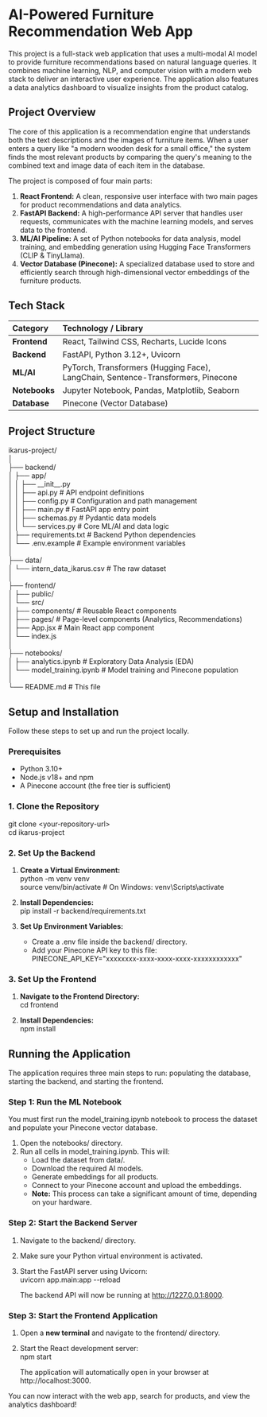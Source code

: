 # **AI-Powered Furniture Recommendation Web App**

This project is a full-stack web application that uses a multi-modal AI model to provide furniture recommendations based on natural language queries. It combines machine learning, NLP, and computer vision with a modern web stack to deliver an interactive user experience. The application also features a data analytics dashboard to visualize insights from the product catalog.

## **Project Overview**

The core of this application is a recommendation engine that understands both the text descriptions and the images of furniture items. When a user enters a query like "a modern wooden desk for a small office," the system finds the most relevant products by comparing the query's meaning to the combined text and image data of each item in the database.

The project is composed of four main parts:

1. **React Frontend:** A clean, responsive user interface with two main pages for product recommendations and data analytics.  
2. **FastAPI Backend:** A high-performance API server that handles user requests, communicates with the machine learning models, and serves data to the frontend.  
3. **ML/AI Pipeline:** A set of Python notebooks for data analysis, model training, and embedding generation using Hugging Face Transformers (CLIP & TinyLlama).  
4. **Vector Database (Pinecone):** A specialized database used to store and efficiently search through high-dimensional vector embeddings of the furniture products.

## **Tech Stack**

| Category | Technology / Library |
| :---- | :---- |
| **Frontend** | React, Tailwind CSS, Recharts, Lucide Icons |
| **Backend** | FastAPI, Python 3.12+, Uvicorn |
| **ML/AI** | PyTorch, Transformers (Hugging Face), LangChain, Sentence-Transformers, Pinecone |
| **Notebooks** | Jupyter Notebook, Pandas, Matplotlib, Seaborn |
| **Database** | Pinecone (Vector Database) |

## **Project Structure**

ikarus-project/  
│  
├── backend/  
│   ├── app/  
│   │   ├── \_\_init\_\_.py  
│   │   ├── api.py              \# API endpoint definitions  
│   │   ├── config.py           \# Configuration and path management  
│   │   ├── main.py             \# FastAPI app entry point  
│   │   ├── schemas.py          \# Pydantic data models  
│   │   └── services.py         \# Core ML/AI and data logic  
│   ├── requirements.txt      \# Backend Python dependencies  
│   └── .env.example          \# Example environment variables  
│  
├── data/  
│   └── intern\_data\_ikarus.csv  \# The raw dataset  
│  
├── frontend/  
│   ├── public/  
│   └── src/  
│       ├── components/         \# Reusable React components  
│       ├── pages/              \# Page-level components (Analytics, Recommendations)  
│       ├── App.jsx             \# Main React app component  
│       └── index.js  
│  
├── notebooks/  
│   ├── analytics.ipynb         \# Exploratory Data Analysis (EDA)  
│   └── model\_training.ipynb    \# Model training and Pinecone population  
│  
└── README.md                   \# This file

## **Setup and Installation**

Follow these steps to set up and run the project locally.

### **Prerequisites**

* Python 3.10+  
* Node.js v18+ and npm  
* A Pinecone account (the free tier is sufficient)

### **1\. Clone the Repository**

git clone \<your-repository-url\>  
cd ikarus-project

### **2\. Set Up the Backend**

1. **Create a Virtual Environment:**  
   python \-m venv venv  
   source venv/bin/activate  \# On Windows: venv\\Scripts\\activate

2. **Install Dependencies:**  
   pip install \-r backend/requirements.txt

3. **Set Up Environment Variables:**  
   * Create a .env file inside the backend/ directory.  
   * Add your Pinecone API key to this file:  
     PINECONE\_API\_KEY="xxxxxxxx-xxxx-xxxx-xxxx-xxxxxxxxxxxx"

### **3\. Set Up the Frontend**

1. **Navigate to the Frontend Directory:**  
   cd frontend

2. **Install Dependencies:**  
   npm install

## **Running the Application**

The application requires three main steps to run: populating the database, starting the backend, and starting the frontend.

### **Step 1: Run the ML Notebook**

You must first run the model\_training.ipynb notebook to process the dataset and populate your Pinecone vector database.

1. Open the notebooks/ directory.  
2. Run all cells in model\_training.ipynb. This will:  
   * Load the dataset from data/.  
   * Download the required AI models.  
   * Generate embeddings for all products.  
   * Connect to your Pinecone account and upload the embeddings.  
   * **Note:** This process can take a significant amount of time, depending on your hardware.

### **Step 2: Start the Backend Server**

1. Navigate to the backend/ directory.  
2. Make sure your Python virtual environment is activated.  
3. Start the FastAPI server using Uvicorn:  
   uvicorn app.main:app \--reload

   The backend API will now be running at http://1227.0.0.1:8000.

### **Step 3: Start the Frontend Application**

1. Open a **new terminal** and navigate to the frontend/ directory.  
2. Start the React development server:  
   npm start

   The application will automatically open in your browser at http://localhost:3000.

You can now interact with the web app, search for products, and view the analytics dashboard\!
